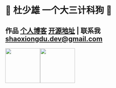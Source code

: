 # 💚 杜少雄 一个大三计科狗 💜  

##  作品 <a href="https://www.shaoxiongdu.top" target="_blank">个人博客</a> <a href="https://github.com/ShaoxiongDu/ShaoxiongDu_Blog" target="_blank">开源地址</a>  |  联系我  shaoxiongdu.dev@gmail.com

<img height="110px" src="https://github-readme-stats.vercel.app/api?username=shaoxiongdu&cache_seconds=1800&hide_title=true&hide_border=false&show_icons=true&include_all_commits=true&count_private=true&line_height=21&bg_color=0,EC6C6C,FFD479,FFFC79,73FA79&theme=graywhite&locale=cn&hide=contribs" /><img height="110px" src="https://github-readme-stats.vercel.app/api/top-langs/?username=shaoxiongdu&hide_title=true&hide_border=false&line_height=21&bg_color=0,EC6C6C,FFD479,FFFC79,73FA79&theme=graywhite&layout=compact&locale=cn" />

